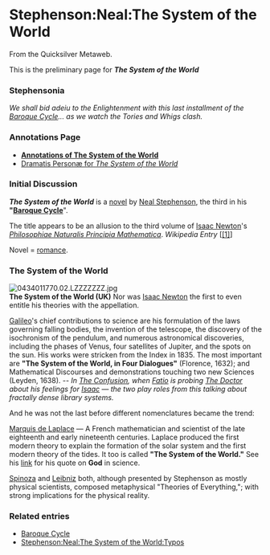 
# Stephenson:Neal:The System of the World

From the Quicksilver Metaweb.

This is the preliminary page for ***The System of the World***
### Stephensonia


*We shall bid adeiu to the Enlightenment with this last installment of the [Baroque Cycle](/baroque-cycle)... as we watch the Tories and Whigs clash.*

### Annotations Page


* **[Annotations of The System of the World](/stephenson-neal-the-system-of-the-world-all-annotations-by-page-number)**
* [Dramatis Personæ for *The System of the World*](/stephenson-neal-the-system-of-the-world-dramatis-personæ)


### Initial Discussion


***The System of the World*** is a [novel](/http-en-wikipedia-org-wiki-novel) by [Neal Stephenson](/user-nealstephenson), the third in his **"[Baroque Cycle](/baroque-cycle)**".

The title appears to be an allusion to the third volume of [Isaac Newton](/isaac-newton)'s *[Philosophiae Naturalis Principia Mathematica](/principia-mathematica)*. *Wikipedia Entry* [[[1]](/http-en-wikipedia-org-wiki-philosophiae-naturalis-principia-mathematica)]

Novel = [romance](/stephenson-neal-quicksilver-1-those-who-assume-hypotheses-neal-stephenson).

### The System of the World


![0434011770.02.LZZZZZZZ.jpg](/https://web.archive.org/web/20060725165439im_/http://images-eu.amazon.com/images/P/0434011770.02.LZZZZZZZ.jpg)  
**The System of the World (UK)**
Nor was [Isaac Newton](/isaac-newton) the first to even entitle his theories with the appellation.

[Galileo](/galileo-galilei)'s chief contributions to science are his formulation of the laws governing falling bodies, the invention of the telescope, the discovery of the isochronism of the pendulum, and numerous astronomical discoveries, including the phases of Venus, four satellites of Jupiter, and the spots on the sun. His works were stricken from the Index in 1835. The most important are **"The System of the World, in Four Dialogues"** (Florence, 1632); and Mathematical Discourses and demonstrations touching two new Sciences (Leyden, 1638). -- *In [The Confusion](/the-confusion), when [Fatio](/nicolas-fatio-de-duillier) is probing [The Doctor](/leibniz) about his feelings for [Isaac](/isaac-newton) — the two play roles from this talking about fractally dense library systems.*

And he was not the last before different nomenclatures became the trend:

[Marquis de Laplace](/pierre-simon-laplace) — A French mathematician and scientist of the late eighteenth and early nineteenth centuries. Laplace produced the first modern theory to explain the formation of the solar system and the first modern theory of the tides. It too is called **"The System of the World."** See his [link](/pierre-simon-laplace) for his quote on **God** in science.

[Spinoza](/spinoza) and [Leibniz](/leibniz) both, although presented by Stephenson as mostly physical scientists, composed metaphysical "Theories of Everything,"; with strong implications for the physical reality.

### Related entries


* [Baroque Cycle](/stephenson-neal-baroque-cycle)
* [Stephenson:Neal:The System of the World:Typos](/stephenson-neal-the-system-of-the-world-typos)
